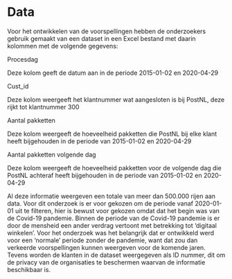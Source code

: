 # Data

Voor het ontwikkelen van de voorspellingen hebben de onderzoekers gebruik gemaakt van een dataset in een Excel bestand met daarin kolommen met de volgende gegevens: 

Procesdag  

Deze kolom geeft de datum aan in de periode 2015-01-02 en 2020-04-29 

Cust_id  

Deze kolom weergeeft het klantnummer wat aangesloten is bij PostNL, deze rijkt tot klantnummer 300 

Aantal pakketten  

Deze kolom weergeeft de hoeveelheid pakketten die PostNL bij elke klant heeft bijgehouden in de periode van 2015-01-02 en 2020-04-29 

Aantal pakketten volgende dag  

Deze kolom weergeeft de hoeveelheid pakketten voor de volgende dag die PostNL achteraf heeft bijgehouden in de periode van 2015-01-02 en 2020-04-29 

 

Al deze informatie weergeven een totale van meer dan 500.000 rijen aan data. Voor dit onderzoek is er voor gekozen om de periode vanaf 2020-01-01 uit te filteren, hier is bewust voor gekozen omdat dat het begin was van de Covid-19 pandemie. Binnen de periode van de Covid-19 pandemie is er door de mensheid een ander verdrag vertoont met betrekking tot ‘digitaal winkelen’. Voor het onderzoek was het belangrijk dat er ontwikkeld werd voor een ‘normale’ periode zonder de pandemie, want dat zou dan verkeerde voorspellingen kunnen weergeven voor de komende jaren. Tevens worden de klanten in de dataset weergegeven als ID nummer, dit om de privacy van de organisaties te beschermen waarvan de informatie beschikbaar is. 
